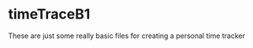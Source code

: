timeTraceB1
===========
These are just some really basic files for creating a personal time tracker
